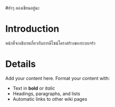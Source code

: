 #ฮ่าๆ ลองเขียนอยู่นะ

# Introduction #

หน้าที่จะอธิบายเกี่ยวกับการดีไซน์โครงสร้างของระบบจร้า


# Details #

Add your content here.  Format your content with:
  * Text in **bold** or _italic_
  * Headings, paragraphs, and lists
  * Automatic links to other wiki pages